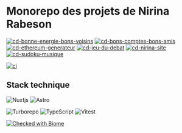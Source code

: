 # Monorepo des projets de Nirina Rabeson

[![cd-bonne-energie-bons-voisins](https://github.com/Seboran/monorepo/actions/workflows/cd-bonne-energie.yaml/badge.svg)](https://github.com/Seboran/monorepo/actions/workflows/cd-bonne-energie.yaml)
[![cd-bons-comptes-bons-amis](https://github.com/Seboran/monorepo/actions/workflows/cd-bons-comptes-bons-amis.yaml/badge.svg)](https://github.com/Seboran/monorepo/actions/workflows/cd-bons-comptes-bons-amis.yaml)
[![cd-ethereum-generateur](https://github.com/Seboran/monorepo/actions/workflows/cd-ethereum-generateur.yaml/badge.svg)](https://github.com/Seboran/monorepo/actions/workflows/cd-ethereum-generateur.yaml)
[![cd-jeu-du-debat](https://github.com/Seboran/monorepo/actions/workflows/cd-jeu-du-debat.yaml/badge.svg)](https://github.com/Seboran/monorepo/actions/workflows/cd-jeu-du-debat.yaml)
[![cd-nirina-site](https://github.com/Seboran/monorepo/actions/workflows/cd-site.yaml/badge.svg)](https://github.com/Seboran/monorepo/actions/workflows/cd-site.yaml)
[![cd-sudoku-musique](https://github.com/Seboran/monorepo/actions/workflows/cd-sudoku-musique.yaml/badge.svg)](https://github.com/Seboran/monorepo/actions/workflows/cd-sudoku-musique.yaml)

[![ci](https://github.com/Seboran/monorepo/actions/workflows/ci.yaml/badge.svg)](https://github.com/Seboran/monorepo/actions/workflows/ci.yaml)

## Stack technique

![Nuxtjs](https://img.shields.io/badge/Nuxt-002E3B?style=for-the-badge&logo=nuxtdotjs&logoColor=#00DC82)
![Astro](https://img.shields.io/badge/astro-%232C2052.svg?style=for-the-badge&logo=astro&logoColor=white)

![Turborepo](https://img.shields.io/badge/Turborepo-%230F0813.svg?style=for-the-badge&logo=Turborepo&logoColor=white)
![TypeScript](https://img.shields.io/badge/typescript-%23007ACC.svg?style=for-the-badge&logo=typescript&logoColor=white)
![Vitest](https://img.shields.io/badge/-Vitest-252529?style=for-the-badge&logo=vitest&logoColor=FCC72B)

[![Checked with Biome](https://img.shields.io/badge/Checked_with-Biome-60a5fa?style=flat&logo=biome)](https://biomejs.dev)
